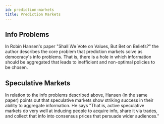```yaml
---
id: prediction-markets
title: Prediction Markets
---
```


## Info Problems

In Robin Hansen's paper "Shall We Vote on Values, But Bet on Beliefs?" the
author describes the core problem that prediction markets solve as democracy's
info problems. That is, there is a hole in which information should be aggregated
that leads to inefficient and non-optimal policies to be chosen.

## Speculative Markets

In relation to the info problems described above, Hansen (in the same paper)
points out that speculative markets show striking success in their ability
to aggregate information. He says "That is, active speculative markets do very
well at inducing people to acquire info, share it via trades, and collect that
info into consensus prices that persuade wider audiences."